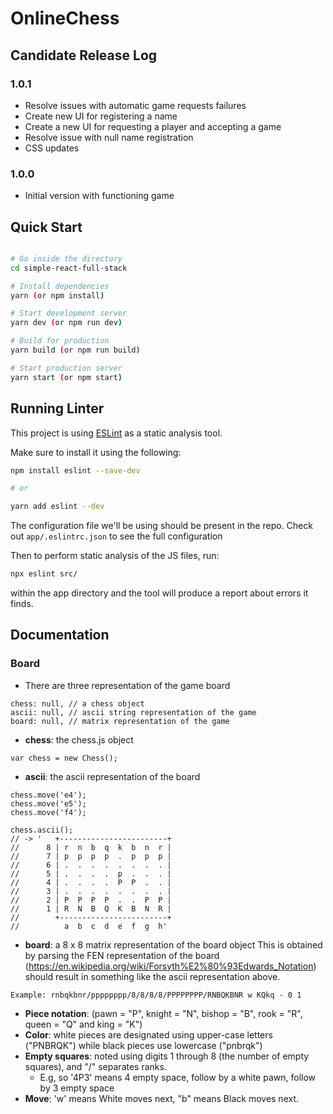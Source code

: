 # OnlineChess

## Candidate Release Log

### 1.0.1
- Resolve issues with automatic game requests failures
- Create new UI for registering a name
- Create a new UI for requesting a player and accepting a game
- Resolve issue with null name registration
- CSS updates

### 1.0.0
- Initial version with functioning game

## Quick Start

```bash

# Go inside the directory
cd simple-react-full-stack

# Install dependencies
yarn (or npm install)

# Start development server
yarn dev (or npm run dev)

# Build for production
yarn build (or npm run build)

# Start production server
yarn start (or npm start)
```

## Running Linter

This project is using [ESLint](https://eslint.org/) as a static analysis tool.

Make sure to install it using the following:

```bash
npm install eslint --save-dev

# or

yarn add eslint --dev
```

The configuration file we'll be using should be present in the repo.
Check out `app/.eslintrc.json` to see the full configuration

Then to perform static analysis of the JS files, run:

```bash
npx eslint src/
```

within the app directory and the tool will produce a report about errors
it finds.

## Documentation

### Board
- There are three representation of the game board
```
chess: null, // a chess object
ascii: null, // ascii string representation of the game
board: null, // matrix representation of the game
```

- **chess**: the chess.js object
```
var chess = new Chess();
```

- **ascii**: the ascii representation of the board
```
chess.move('e4');
chess.move('e5');
chess.move('f4');

chess.ascii();
// -> '   +------------------------+
//      8 | r  n  b  q  k  b  n  r |
//      7 | p  p  p  p  .  p  p  p |
//      6 | .  .  .  .  .  .  .  . |
//      5 | .  .  .  .  p  .  .  . |
//      4 | .  .  .  .  P  P  .  . |
//      3 | .  .  .  .  .  .  .  . |
//      2 | P  P  P  P  .  .  P  P |
//      1 | R  N  B  Q  K  B  N  R |
//        +------------------------+
//          a  b  c  d  e  f  g  h'
```


- **board**: a 8 x 8 matrix representation of the board object
This is obtained by parsing the FEN representation of the board
(https://en.wikipedia.org/wiki/Forsyth%E2%80%93Edwards_Notation)
should result in something like the ascii representation above.

```
Example: rnbqkbnr/pppppppp/8/8/8/8/PPPPPPPP/RNBQKBNR w KQkq - 0 1
```
  - **Piece notation**: (pawn = "P", knight = "N", bishop = "B", rook = "R", queen = "Q" and king = "K")
  - **Color**: white pieces are designated using upper-case letters ("PNBRQK") while black pieces use lowercase ("pnbrqk")
  - **Empty squares**: noted using digits 1 through 8 (the number of empty squares), and "/" separates ranks.
    - E.g, so '4P3' means 4 empty space, follow by a white pawn, follow by 3 empty space
  - **Move**: 'w' means White moves next, "b" means Black moves next.
